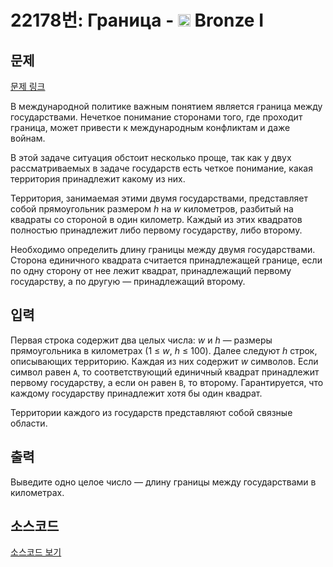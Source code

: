 # 22178번: Граница - <img src="https://static.solved.ac/tier_small/5.svg" style="height:20px" /> Bronze I

<!-- performance -->

<!-- 문제 제출 후 깃허브에 푸시를 했을 때 제출한 코드의 성능이 입력될 공간입니다.-->

<!-- end -->

## 문제

[문제 링크](https://boj.kr/22178)


<p>В международной политике важным понятием является граница между государствами. Нечеткое понимание сторонами того, где проходит граница, может привести к международным конфликтам и даже войнам.</p>

<p>В этой задаче ситуация обстоит несколько проще, так как у двух рассматриваемых в задаче государств есть четкое понимание, какая территория принадлежит какому из них.</p>

<p>Территория, занимаемая этими двумя государствами, представляет собой прямоугольник размером&nbsp;<i>h</i>&nbsp;на&nbsp;<i>w</i>&nbsp;километров, разбитый на квадраты со стороной в один километр. Каждый из этих квадратов полностью принадлежит либо первому государству, либо второму.</p>

<p>Необходимо определить длину границы между двумя государствами. Сторона единичного квадрата считается принадлежащей границе, если по одну сторону от нее лежит квадрат, принадлежащий первому государству, а по другую — принадлежащий второму.</p>



## 입력


<p>Первая строка содержит два целых числа:&nbsp;<i>w</i>&nbsp;и&nbsp;<i>h</i>&nbsp;— размеры прямоугольника в километрах (1 ≤&nbsp;<i>w</i>,&nbsp;<i>h</i>&nbsp;≤ 100). Далее следуют&nbsp;<i>h</i>&nbsp;строк, описывающих территорию. Каждая из них содержит&nbsp;<i>w</i>&nbsp;символов. Если символ равен&nbsp;<code>A</code>, то соответствующий единичный квадрат принадлежит первому государству, а если он равен&nbsp;<code>B</code>, то второму. Гарантируется, что каждому государству принадлежит хотя бы один квадрат.</p>

<p>Территории каждого из государств представляют собой связные области.</p>



## 출력


<p>Выведите одно целое число — длину границы между государствами в километрах.</p>



## 소스코드

[소스코드 보기](Граница.py)